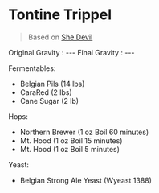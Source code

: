 Tontine Trippel
===

> Based on [She Devil](http://www.beersmith.com/Recipes2/recipe_102.htm)

Original Gravity : ---
Final Gravity : ---

Fermentables:

* Belgian Pils (14 lbs)
* CaraRed (2 lbs)
* Cane Sugar (2 lb)

Hops:

* Northern Brewer (1 oz Boil 60 minutes)
* Mt. Hood (1 oz Boil 15 minutes)
* Mt. Hood (1 oz Boil 5 minutes)

Yeast:

* Belgian Strong Ale Yeast (Wyeast 1388)
